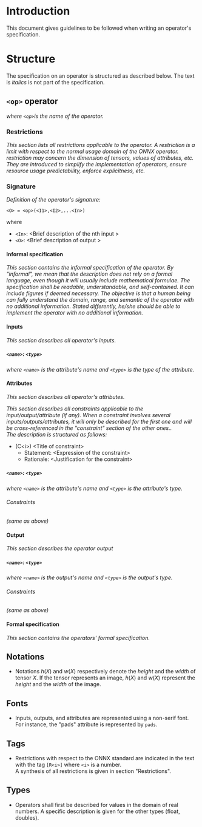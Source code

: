 # Introduction

This document gives guidelines to be followed when writing an operator's specification. 

# Structure
The specification on an operator is structured as described below. The text is *italics* is not part of the specification. 

## `<op>` operator 

*where `<op>`is the name of the operator.*
 
### Restrictions
*This section lists all restrictions applicable to the operator. A restriction is a limit with respect to the normal usage domain of the ONNX operator. restriction may concern the dimension of tensors, values of attributes, etc. They are introduced to simplify the implementation of operators, ensure resource usage predictability, enforce explicitness, etc.*  

### Signature
*Definition of the operator's signature:*

 `<O> = <op>(<I1>,<I2>,...<In>)`

 where
 - `<In>`: &lt;Brief description of the nth input &gt;
 - `<O>`: &lt;Brief description of output &gt;
   
 #### Informal specification
 
 *This section contains the informal specification of the operator. By "informal", we mean that the description does not rely on a formal language, even though it will usually include mathematical formulae. The specification shall be readable, understandable, and self-contained. It can include figures if deemed necessary. The objective is that a human being can fully understand the domain, range, and semantic of the operator with no additional information. Stated differently, he/she should be able to implement the operator with no additional information.*
 
#### Inputs

*This section describes all operator's inputs.*
 
##### `<name>`: `<type>`

*where `<name>` is the attribute's name and `<type>` is the type of the attribute.*

#### Attributes

*This section describes all operator's attributes.*

*This section describes all constraints applicable to the input/output/attribute (if any). When a constraint involves several inputs/outputs/attributes, it will only be described for the first one and will be cross-referenced in the "constraint" section of the other ones..\
The description is structured as follows:*

 - (C&lt;i&gt;) &lt;Title of constraint&gt;
   - Statement: &lt;Expression of the constraint&gt;
   - Rationale: &lt;Justification for the constraint&gt;

##### `<name>`: `<type>`

*where `<name>` is the attribute's name and `<type>` is the attribute's type.*

 ###### Constraints

*(same as above)*

 #### Output
 
 *This section describes the operator output*

 ##### `<name>`: `<type>`

 *where `<name>` is the output's name and `<type>` is the output's type.*

 
 ###### Constraints

 *(same as above)*
 
 #### Formal specification
 
*This section contains the operators' formal specification.*
 

## Notations
- Notations $h(X)$ and $w(X)$ respectively denote the _height_ and the _width_ of tensor $X$. If the tensor represents an image, $h(X)$ and $w(X)$ represent the _height_ and the _width_ of the image.

## Fonts
- Inputs, outputs, and attributes are represented using a non-serif font. For instance, the "pads" attribute is represented by `pads`.

## Tags
- Restrictions with respect to the ONNX standard are indicated in the text with the tag `[R<i>]` where `<i>` is a number.\
A synthesis of all restrictions is given in section "Restrictions".

## Types
- Operators shall first be described for values in the domain of real numbers. A specific description is given for the other types (float, doubles).

 